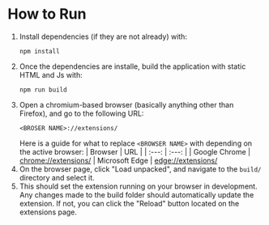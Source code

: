 # How to Run

1. Install dependencies (if they are not already) with:
   ```
   npm install
   ```
2. Once the dependencies are installe, build the application with static HTML and Js with:
   ```
   npm run build
   ```
3. Open a chromium-based browser (basically anything other than Firefox), and go to the following URL: 
   ```
   <BROSER NAME>://extensions/
   ```
   Here is a guide for what to replace `<BROWSER NAME>` with depending on the active browser:
   |   Browser    |     URL |
   | :---:        | :---:   |
   | Google Chrome       | [chrome://extensions/](chrome://extensions/)
   | Microsoft Edge       | [edge://extensions/](edge://extensions/)
4. On the browser page, click "Load unpacked", and navigate to the `build/` directory and select it.
5. This should set the extension running on your browser in development. Any changes made to the build folder should automatically update the extension. If not, you can click the "Reload" button located on the extensions page.